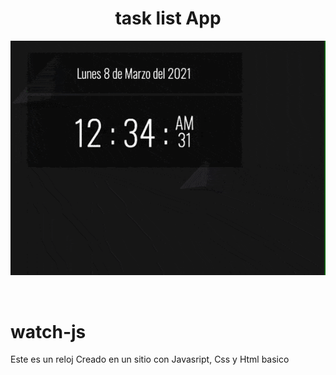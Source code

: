 <h1 align="center">task list App</h1>

<p align="center">
  <img src="reloj.gif">
</p>
<br/>

# watch-js
Este es un reloj Creado en un sitio con Javasript, Css y Html basico
